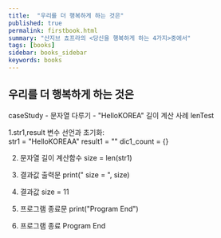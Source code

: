 ```yaml
---
title:  "우리를 더 행복하게 하는 것은"
published: true
permalink: firstbook.html
summary: "산지브 쵸프라의 <당신을 행복하게 하는 4가지>중에서"
tags: [books]
sidebar: books_sidebar
keywords: books
---
```


## 우리를 더 행복하게 하는 것은

caseStudy - 문자열 다루기 - "HelloKOREA" 길이 계산 사례
lenTest

1.str1,result 변수 선언과 초기화:  
   str1 = "HelloKOREAA"
   result1 = ""
   dic1_count = {}

2. 문자열 길이 계산함수
   size = len(str1)

3. 결과값 출력문
   print("   size = ", size)

4. 결과값
   size =  11

5. 프로그램 종료문
   print("Program End")

6. 프로그램 종료
   Program End
